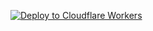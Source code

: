 [![Deploy to Cloudflare Workers](https://deploy.workers.cloudflare.com/button)](https://deploy.workers.cloudflare.com/?url=https://github.com/TerumasaNakano/cf-ts-worker)
